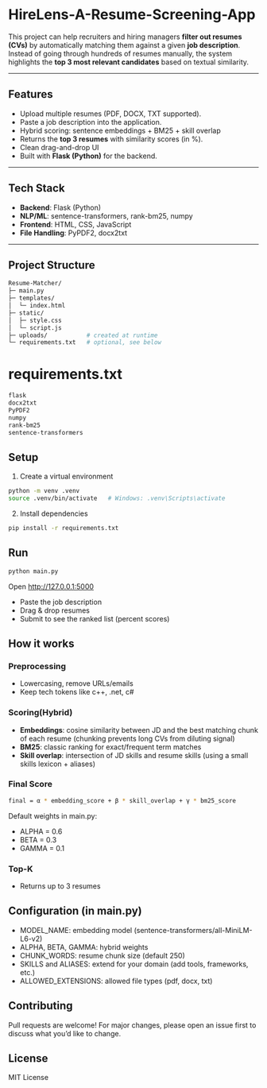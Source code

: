 # HireLens-A-Resume-Screening-App

This project can help recruiters and hiring managers **filter out resumes (CVs)** by automatically matching them against a given **job description**. Instead of going through hundreds of resumes manually, the system highlights the **top 3 most relevant candidates** based on textual similarity.  

---

## Features  
-  Upload multiple resumes (PDF, DOCX, TXT supported).  
-  Paste a job description into the application.  
-  Hybrid scoring: sentence embeddings + BM25 + skill overlap  
-  Returns the **top 3 resumes** with similarity scores (in %).  
-  Clean drag-and-drop UI
-  Built with **Flask (Python)** for the backend.  

---

## Tech Stack  
- **Backend**: Flask (Python)  
- **NLP/ML**: sentence-transformers, rank-bm25, numpy  
- **Frontend**: HTML, CSS, JavaScript 
- **File Handling**: PyPDF2, docx2txt  

---

## Project Structure  

```bash
Resume-Matcher/
├─ main.py
├─ templates/
│  └─ index.html
├─ static/
│  ├─ style.css
│  └─ script.js
├─ uploads/           # created at runtime
└─ requirements.txt   # optional, see below
```
# requirements.txt

```bash
flask
docx2txt
PyPDF2
numpy
rank-bm25
sentence-transformers
```

## Setup
1. Create a virtual environment
```bash
python -m venv .venv
source .venv/bin/activate   # Windows: .venv\Scripts\activate
```
2. Install dependencies
```bash
pip install -r requirements.txt
```

## Run
```bash
python main.py
```
Open http://127.0.0.1:5000

* Paste the job description
* Drag & drop resumes
* Submit to see the ranked list (percent scores)

## How it works

### Preprocessing
* Lowercasing, remove URLs/emails
* Keep tech tokens like c++, .net, c#

### Scoring(Hybrid)

* **Embeddings**: cosine similarity between JD and the best matching chunk of each resume (chunking prevents long CVs from diluting signal)
* **BM25**: classic ranking for exact/frequent term matches
* **Skill overlap**: intersection of JD skills and resume skills (using a small skills lexicon + aliases)

### Final Score
```bash
final = α * embedding_score + β * skill_overlap + γ * bm25_score
```
Default weights in main.py:
* ALPHA = 0.6
* BETA = 0.3
* GAMMA = 0.1
### Top-K
* Returns up to 3 resumes

## Configuration (in main.py)

* MODEL_NAME: embedding model (sentence-transformers/all-MiniLM-L6-v2)
* ALPHA, BETA, GAMMA: hybrid weights
* CHUNK_WORDS: resume chunk size (default 250)
* SKILLS and ALIASES: extend for your domain (add tools, frameworks, etc.)
* ALLOWED_EXTENSIONS: allowed file types (pdf, docx, txt)

## Contributing

Pull requests are welcome! For major changes, please open an issue first to discuss what you’d like to change.

## License
MIT License
